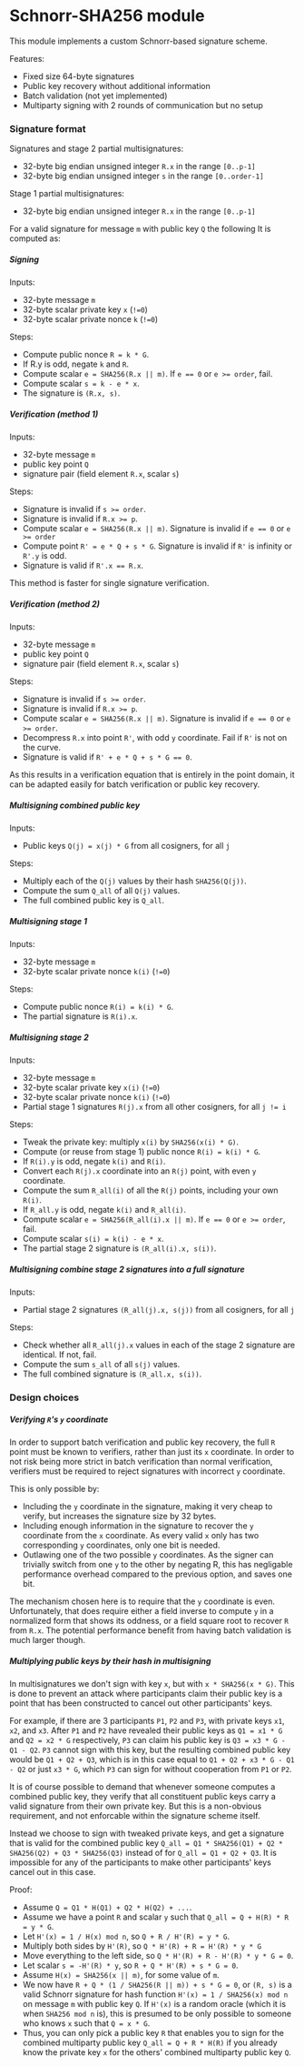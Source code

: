 Schnorr-SHA256 module
=====================

This module implements a custom Schnorr-based signature scheme.

Features:
* Fixed size 64-byte signatures
* Public key recovery without additional information
* Batch validation (not yet implemented)
* Multiparty signing with 2 rounds of communication but no setup

### Signature format

Signatures and stage 2 partial multisignatures:
* 32-byte big endian unsigned integer `R.x` in the range `[0..p-1]`
* 32-byte big endian unsigned integer `s` in the range `[0..order-1]`

Stage 1 partial multisignatures:
* 32-byte big endian unsigned integer `R.x` in the range `[0..p-1]`

For a valid signature for message `m` with public key `Q` the following
It is computed as:

##### Signing

Inputs:
* 32-byte message `m`
* 32-byte scalar private key `x` (`!=0`)
* 32-byte scalar private nonce `k` (`!=0`)

Steps:
* Compute public nonce `R = k * G`.
* If R.y is odd, negate `k` and `R`.
* Compute scalar `e = SHA256(R.x || m)`. If `e == 0` or `e >= order`, fail.
* Compute scalar `s = k - e * x`.
* The signature is `(R.x, s)`.

##### Verification (method 1)

Inputs:
* 32-byte message `m`
* public key point `Q`
* signature pair (field element `R.x`, scalar `s`)

Steps:
* Signature is invalid if `s >= order`.
* Signature is invalid if `R.x >= p`.
* Compute scalar `e = SHA256(R.x || m)`. Signature is invalid if `e == 0` or
  `e >= order`
* Compute point `R' = e * Q + s * G`. Signature is invalid if `R'` is infinity
  or `R'.y` is odd.
* Signature is valid if `R'.x == R.x`.

This method is faster for single signature verification.

##### Verification (method 2)

Inputs:
* 32-byte message `m`
* public key point `Q`
* signature pair (field element `R.x`, scalar `s`)

Steps:
* Signature is invalid if `s >= order`.
* Signature is invalid if `R.x >= p`.
* Compute scalar `e = SHA256(R.x || m)`. Signature is invalid if `e == 0` or
  `e >= order`.
* Decompress `R.x` into point `R'`, with odd `y` coordinate. Fail if `R'` is
  not on the curve.
* Signature is valid if `R' + e * Q + s * G == 0`.

As this results in a verification equation that is entirely in the point domain,
it can be adapted easily for batch verification or public key recovery.

##### Multisigning combined public key

Inputs:
* Public keys `Q(j) = x(j) * G` from all cosigners, for all `j`

Steps:
* Multiply each of the `Q(j)` values by their hash `SHA256(Q(j))`.
* Compute the sum `Q_all` of all `Q(j)` values.
* The full combined public key is `Q_all`.

##### Multisigning stage 1

Inputs:
* 32-byte message `m`
* 32-byte scalar private nonce `k(i)` (`!=0`)

Steps:
* Compute public nonce `R(i) = k(i) * G`.
* The partial signature is `R(i).x`.

##### Multisigning stage 2

Inputs:
* 32-byte message `m`
* 32-byte scalar private key `x(i)` (`!=0`)
* 32-byte scalar private nonce `k(i)` (`!=0`)
* Partial stage 1 signatures `R(j).x` from all other cosigners, for all `j != i`

Steps:
* Tweak the private key: multiply `x(i)` by `SHA256(x(i) * G)`.
* Compute (or reuse from stage 1) public nonce `R(i) = k(i) * G`.
* If `R(i).y` is odd, negate `k(i)` and `R(i)`.
* Convert each `R(j).x` coordinate into an `R(j)` point, with even `y`
  coordinate.
* Compute the sum `R_all(i)` of all the `R(j)` points, including your own
  `R(i)`.
* If `R_all.y` is odd, negate `k(i)` and `R_all(i)`.
* Compute scalar `e = SHA256(R_all(i).x || m)`. If `e == 0` or `e >= order`,
  fail.
* Compute scalar `s(i) = k(i) - e * x`.
* The partial stage 2 signature is `(R_all(i).x, s(i))`.

##### Multisigning combine stage 2 signatures into a full signature

Inputs:
* Partial stage 2 signatures `(R_all(j).x, s(j))` from all cosigners, for all
  `j`

Steps:
* Check whether all `R_all(j).x` values in each of the stage 2 signature are
  identical. If not, fail.
* Compute the sum `s_all` of all `s(j)` values.
* The full combined signature is `(R_all.x, s(i))`.

### Design choices

##### Verifying `R`'s `y` coordinate

In order to support batch verification and public key recovery, the full `R`
point must be known to verifiers, rather than just its `x` coordinate. In order
to not risk being more strict in batch verification than normal verification,
verifiers must be required to reject signatures with incorrect `y` coordinate.

This is only possible by:
* Including the `y` coordinate in the signature, making it very cheap to verify,
  but increases the signature size by 32 bytes.
* Including enough information in the signature to recover the `y` coordinate
  from the `x` coordinate. As every valid `x` only has two corresponding `y`
  coordinates, only one bit is needed.
* Outlawing one of the two possible `y` coordinates. As the signer can trivially
  switch from one `y` to the other by negating R, this has negligable
  performance overhead compared to the previous option, and saves one bit.

The mechanism chosen here is to require that the `y` coordinate is even.
Unfortunately, that does require either a field inverse to compute `y` in a
normalized form that shows its oddness, or a field square root to recover `R`
from `R.x`. The potential performance benefit from having batch validation is
much larger though.

##### Multiplying public keys by their hash in multisigning

In multisignatures we don't sign with key `x`, but with `x * SHA256(x * G)`.
This is done to prevent an attack where participants claim their public key is a
point that has been constructed to cancel out other participants' keys.

For example, if there are 3 participants `P1`, `P2` and `P3`, with private keys
`x1`, `x2`, and `x3`. After `P1` and `P2` have revealed their public keys as
`Q1 = x1 * G` and `Q2 = x2 * G` respectively, `P3` can claim his public key is
`Q3 = x3 * G - Q1 - Q2`. `P3` cannot sign with this key, but the resulting
combined public key would be `Q1 + Q2 + Q3`, which is in this case equal to
`Q1 + Q2 + x3 * G - Q1 - Q2` or just `x3 * G`, which `P3` can sign for without
cooperation from `P1` or `P2`.

It is of course possible to demand that whenever someone computes a combined
public key, they verify that all constituent public keys carry a valid signature
from their own private key. But this is a non-obvious requirement, and not
enforcable within the signature scheme itself.

Instead we choose to sign with tweaked private keys, and get a signature that is
valid for the combined public key
`Q_all = Q1 * SHA256(Q1) + Q2 * SHA256(Q2) + Q3 * SHA256(Q3)` instead of for
`Q_all = Q1 + Q2 + Q3`. It is impossible for any of the participants to make
other participants' keys cancel out in this case.

Proof:
* Assume `Q = Q1 * H(Q1) + Q2 * H(Q2) + ...`.
* Assume we have a point `R` and scalar `y` such that
  `Q_all = Q + H(R) * R = y * G`.
* Let `H'(x) = 1 / H(x) mod n`, so `Q + R / H'(R) = y * G`.
* Multiply both sides by `H'(R)`, so `Q * H'(R) + R = H'(R) * y * G`
* Move everything to the left side, so `Q * H'(R) + R - H'(R) * y * G = 0`.
* Let scalar `s = -H'(R) * y`, so `R + Q * H'(R) + s * G = 0`.
* Assume `H(x) = SHA256(x || m)`, for some value of `m`.
* We now have `R + Q * (1 / SHA256(R || m)) + s * G = 0`, or `(R, s)` is a valid
  Schnorr signature for hash function `H'(x) = 1 / SHA256(x) mod n` on message
  `m` with public key `Q`. If `H'(x)` is a random oracle (which it is when
  `SHA256 mod n` is), this is presumed to be only possible to someone who knows
  `x` such that `Q = x * G`.
* Thus, you can only pick a public key `R` that enables you to sign for the
  combined multiparty public key `Q_all = Q + R * H(R)` if you already know the
  private key `x` for the others' combined multiparty public key `Q`.

